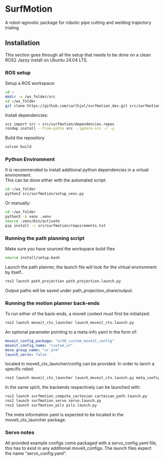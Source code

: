 # SurfMotion

A robot-agnostic package for robotic pipe cutting and welding trajectory trialing

## Installation

This section goes through all the setup that needs to be done on a clean ROS2 Jazzy install on Ubuntu 24.04 LTS.

### ROS setup

Setup a ROS workspace:

``` bash
cd ~
mkdir -p /ws_folder/src
cd ~/ws_folder
git clone https://github.com/carlhjal/surfmotion_dev.git src/surfmotion
```

Install dependencies:

``` bash
vcs import src < src/surfmotion/dependencies.repos
rosdep install --from-paths src --ignore-src -r -y
```

Build the repository

``` bash
colcon build
```

### Python Environment

It is recommended to install additional python dependencies in a virtual environment.  
This can be done either with the automated script:

``` bash
cd ~/ws_folder
python3 src/surfmotion/setup_venv.py
```

Or manually:

``` bash
cd ~/ws_folder
python3 -m venv .venv
source .venv/bin/activate
pip install -r src/surfmotion/requirements.txt
```

### Running the path planning script

Make sure you have sourced the workspace build files

``` bash
source install/setup.bash
```

Launch the path planner, the launch file will look for the virtual environment by itself..

``` bash
ros2 launch path_projection path_projection.launch.py
```

Output paths will be saved under path_projection_share/output.

### Running the motion planner back-ends

To run either of the back-ends, a moveit context must first be initialized:

```bash
ros2 launch moveit_ctx_launcher launch_moveit_ctx.launch.py 
```

An optional parameter pointing to a meta-info yaml in the form of:

```yaml
moveit_config_package: "ur20_custom_moveit_config"
moveit_config_name: "custom_ur"
move_group_name: "ur_arm"
launch_servo: false
```

located in moveit_ctx_launcher/config can be provided. 
In order to lanch a specific robot:

```bash
ros2 launch moveit_ctx_launcher launch_moveit_ctx.launch.py meta_config_name:=ur20_meta.yaml
```

In the same spirit, the backends respectively can be launched with:

```bash
ros2 launch surfmotion_compute_cartesian cartesian_path.launch.py
ros2 launch surfmotion_servo servo.launch.py
ros2 launch surfmotion_pilz pilz.launch.py
```

The meta information yaml is expected to be located in the moveit_ctx_launcher package.

### Servo notes

All provided example configs come packaged with a servo_config.yaml file, this has to exist in any additional moveit_configs. The launch files expect the name "servo_config.yaml".
